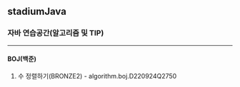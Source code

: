 ## stadiumJava
### 자바 연습공간(알고리즘 및 TIP)
***
#### BOJ(백준)
1. 수 정렬하기(BRONZE2) - algorithm.boj.D220924Q2750